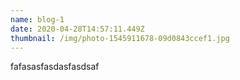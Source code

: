 ```yaml
---
name: blog-1
date: 2020-04-28T14:57:11.449Z
thumbnail: /img/photo-1545911678-09d0843ccef1.jpg
---
```

fafasasfasdasfasdsaf
